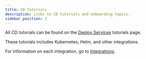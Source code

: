 ```yaml
---
title: CD Tutorials
description: Links to CD tutorials and onboarding topics.
sidebar_position: 3
---
```


All CD tutorials can be found on the [Deploy Services](https://developer.harness.io/tutorials/deploy-services) tutorials page.

These tutorials includes Kubernetes, Helm, and other integrations.

For information on each integration, go to [Integrations](../integrations/cd-integrations).
